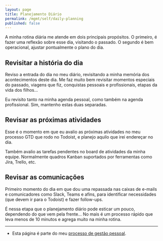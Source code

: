 ```yaml
---
layout: page
title: Planejamento Diário
permalink: /mgmt/self/daily-planning
published: false
---
```


A minha rotina diária me atende em dois principais propósitos. O primeiro, é fazer uma reflexão sobre esse dia, visitando o passado. O segundo é bem operacional, ajustar pontualmente o plano do dia.

## Revisitar a história do dia

Reviso a entrada do dia no meu diário, revisitando a minha memória dos acontecimentos deste dia. Me faz muito bem revisitar momentos especiais do passado, viagens que fiz, conquistas pessoais e profissionais, etapas da vida dos filhos...

Eu revisito tanto na minha agenda pessoal, como também na agenda profissional. Sim, mantenho estas duas separadas.

## Revisar as próximas atividades

Esse é o momento em que eu avalio as próximas atividades no meu processo GTD que rodo no Todoist, e planejo aquilo que irei endereçar no dia.

Também avalio as tarefas pendentes no board de atividades da minha equipe. Normalmente quadros Kanban suportados por ferramentas como Jira, Trello, etc.

## Revisar as comunicações

Primeiro momento do dia em que dou uma repassada nas caixas de e-mails e comunicadores como Slack, Teams e afins, para identificar necessidades (que devem ir para o Todoist) e fazer follow-ups.

É nessa etapa que o planejamento diário pode esticar um pouco, dependendo do que vem pela frente... No mais é um processo rápido que leva menos de 10 minutos e agrega muito na minha rotina.

----

- Esta página é parte do meu [processo de gestão pessoal](/mgmt/self).